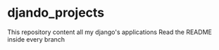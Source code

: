 # djando_projects
This repository content all my django's applications
Read the README inside every branch
